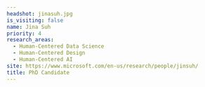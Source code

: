 ```yaml
---
headshot: jinasuh.jpg
is_visiting: false
name: Jina Suh
priority: 4
research_areas:
  - Human-Centered Data Science
  - Human-Centered Design
  - Human-Centered AI
site: https://www.microsoft.com/en-us/research/people/jinsuh/
title: PhD Candidate
---
```

